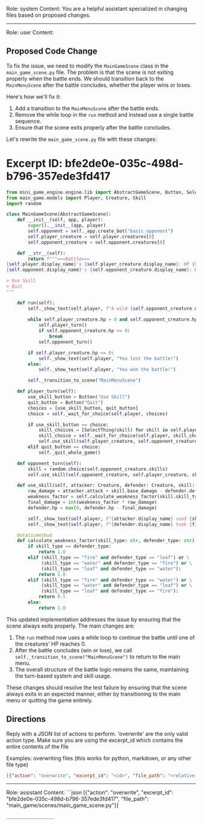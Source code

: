 Role: system
Content: You are a helpful assistant specialized in changing files based on proposed changes.
__________________
Role: user
Content: 
## Proposed Code Change
To fix the issue, we need to modify the `MainGameScene` class in the `main_game_scene.py` file. The problem is that the scene is not exiting properly when the battle ends. We should transition back to the `MainMenuScene` after the battle concludes, whether the player wins or loses.

Here's how we'll fix it:

1. Add a transition to the `MainMenuScene` after the battle ends.
2. Remove the while loop in the `run` method and instead use a single battle sequence.
3. Ensure that the scene exits properly after the battle concludes.

Let's rewrite the `main_game_scene.py` file with these changes:

# Excerpt ID: bfe2de0e-035c-498d-b796-357ede3fd417
```python main_game/scenes/main_game_scene.py
from mini_game_engine.engine.lib import AbstractGameScene, Button, SelectThing
from main_game.models import Player, Creature, Skill
import random

class MainGameScene(AbstractGameScene):
    def __init__(self, app, player):
        super().__init__(app, player)
        self.opponent = self._app.create_bot("basic_opponent")
        self.player_creature = self.player.creatures[0]
        self.opponent_creature = self.opponent.creatures[0]

    def __str__(self):
        return f"""===Battle===
{self.player.display_name}'s {self.player_creature.display_name}: HP {self.player_creature.hp}/{self.player_creature.max_hp}
{self.opponent.display_name}'s {self.opponent_creature.display_name}: HP {self.opponent_creature.hp}/{self.opponent_creature.max_hp}

> Use Skill
> Quit
"""

    def run(self):
        self._show_text(self.player, f"A wild {self.opponent_creature.display_name} appeared!")
        
        while self.player_creature.hp > 0 and self.opponent_creature.hp > 0:
            self.player_turn()
            if self.opponent_creature.hp <= 0:
                break
            self.opponent_turn()

        if self.player_creature.hp <= 0:
            self._show_text(self.player, "You lost the battle!")
        else:
            self._show_text(self.player, "You won the battle!")

        self._transition_to_scene("MainMenuScene")

    def player_turn(self):
        use_skill_button = Button("Use Skill")
        quit_button = Button("Quit")
        choices = [use_skill_button, quit_button]
        choice = self._wait_for_choice(self.player, choices)

        if use_skill_button == choice:
            skill_choices = [SelectThing(skill) for skill in self.player_creature.skills]
            skill_choice = self._wait_for_choice(self.player, skill_choices)
            self.use_skill(self.player_creature, self.opponent_creature, skill_choice.thing)
        elif quit_button == choice:
            self._quit_whole_game()

    def opponent_turn(self):
        skill = random.choice(self.opponent_creature.skills)
        self.use_skill(self.opponent_creature, self.player_creature, skill)

    def use_skill(self, attacker: Creature, defender: Creature, skill: Skill):
        raw_damage = attacker.attack + skill.base_damage - defender.defense
        weakness_factor = self.calculate_weakness_factor(skill.skill_type, defender.creature_type)
        final_damage = int(weakness_factor * raw_damage)
        defender.hp = max(0, defender.hp - final_damage)

        self._show_text(self.player, f"{attacker.display_name} used {skill.display_name}!")
        self._show_text(self.player, f"{defender.display_name} took {final_damage} damage!")

    @staticmethod
    def calculate_weakness_factor(skill_type: str, defender_type: str) -> float:
        if skill_type == defender_type:
            return 1.0
        elif (skill_type == "fire" and defender_type == "leaf") or \
             (skill_type == "water" and defender_type == "fire") or \
             (skill_type == "leaf" and defender_type == "water"):
            return 2.0
        elif (skill_type == "fire" and defender_type == "water") or \
             (skill_type == "water" and defender_type == "leaf") or \
             (skill_type == "leaf" and defender_type == "fire"):
            return 0.5
        else:
            return 1.0
```

This updated implementation addresses the issue by ensuring that the scene always exits properly. The main changes are:

1. The `run` method now uses a while loop to continue the battle until one of the creatures' HP reaches 0.
2. After the battle concludes (win or lose), we call `self._transition_to_scene("MainMenuScene")` to return to the main menu.
3. The overall structure of the battle logic remains the same, maintaining the turn-based system and skill usage.

These changes should resolve the test failure by ensuring that the scene always exits in an expected manner, either by transitioning to the main menu or quitting the game entirely.

## Directions
Reply with a JSON list of actions to perform. 'overwrite' are the only valid action type. 
Make sure you are using the excerpt_id which contains the entire contents of the file

Examples:
overwriting files (this works for python, markdown, or any other file type)
```json output_example1
[{"action": "overwrite", "excerpt_id": "<id>", "file_path": "<relative file path>"}]
```

__________________
Role: assistant
Content: ```json
[{"action": "overwrite", "excerpt_id": "bfe2de0e-035c-498d-b796-357ede3fd417", "file_path": "main_game/scenes/main_game_scene.py"}]
```
__________________
